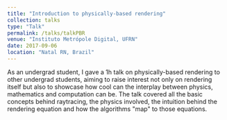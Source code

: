 ```yaml
---
title: "Introduction to physically-based rendering"
collection: talks
type: "Talk"
permalink: /talks/talkPBR
venue: "Instituto Metrópole Digital, UFRN"
date: 2017-09-06
location: "Natal RN, Brazil"
---
```


As an undergrad student, I gave a 1h talk on physically-based rendering to
other undergrad students, aiming to raise interest not only on rendering
itself but also to showcase how cool can the interplay between physics,
mathematics and computation can be. The talk covered all the basic concepts
behind raytracing, the physics involved, the intuition behind the rendering
equation and how the algorithms "map" to those equations.
